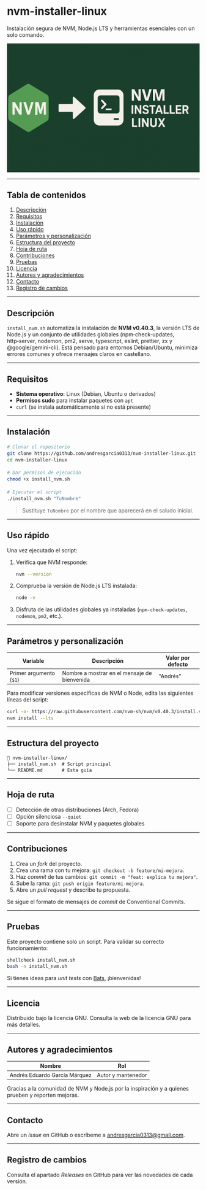 # nvm-installer-linux

Instalación segura de NVM, Node.js LTS y herramientas esenciales con un solo comando.

![nvm-installer banner](image.png)

---

## Tabla de contenidos

1. [Descripción](#descripción)
2. [Requisitos](#requisitos)
3. [Instalación](#instalación)
4. [Uso rápido](#uso-rápido)
5. [Parámetros y personalización](#parámetros-y-personalización)
6. [Estructura del proyecto](#estructura-del-proyecto)
7. [Hoja de ruta](#hoja-de-ruta)
8. [Contribuciones](#contribuciones)
9. [Pruebas](#pruebas)
10. [Licencia](#licencia)
11. [Autores y agradecimientos](#autores-y-agradecimientos)
12. [Contacto](#contacto)
13. [Registro de cambios](#registro-de-cambios)

---

## Descripción

`install_nvm.sh` automatiza la instalación de **NVM v0.40.3**, la versión LTS de Node.js y un conjunto de utilidades globales (npm‑check‑updates, http‑server, nodemon, pm2, serve, typescript, eslint, prettier, zx y @google/gemini-cli). Está pensado para entornos Debian/Ubuntu, minimiza errores comunes y ofrece mensajes claros en castellano.

---

## Requisitos

* **Sistema operativo**: Linux (Debian, Ubuntu o derivados)
* **Permisos sudo** para instalar paquetes con `apt`
* `curl` (se instala automáticamente si no está presente)

---

## Instalación

```bash
# Clonar el repositorio
git clone https://github.com/andresgarcia0313/nvm-installer-linux.git
cd nvm-installer-linux

# Dar permisos de ejecución
chmod +x install_nvm.sh

# Ejecutar el script
./install_nvm.sh "TuNombre"
```

> Sustituye `TuNombre` por el nombre que aparecerá en el saludo inicial.

---

## Uso rápido

Una vez ejecutado el script:

1. Verifica que NVM responde:

   ```bash
   nvm --version
   ```
2. Comprueba la versión de Node.js LTS instalada:

   ```bash
   node -v
   ```
3. Disfruta de las utilidades globales ya instaladas (`npm-check-updates`, `nodemon`, `pm2`, etc.).

---

## Parámetros y personalización

| Variable                | Descripción                                  | Valor por defecto |
| ----------------------- | -------------------------------------------- | ----------------- |
| Primer argumento (`$1`) | Nombre a mostrar en el mensaje de bienvenida | "Andrés"          |

Para modificar versiones específicas de NVM o Node, edita las siguientes líneas del script:

```bash
curl -o- https://raw.githubusercontent.com/nvm-sh/nvm/v0.40.3/install.sh | bash
nvm install --lts
```

---

## Estructura del proyecto

```
📁 nvm-installer-linux/
├── install_nvm.sh  # Script principal
└── README.md       # Esta guía
```

---

## Hoja de ruta

* [ ] Detección de otras distribuciones (Arch, Fedora)
* [ ] Opción silenciosa `--quiet`
* [ ] Soporte para desinstalar NVM y paquetes globales

---

## Contribuciones

1. Crea un *fork* del proyecto.
2. Crea una rama con tu mejora: `git checkout -b feature/mi-mejora`.
3. Haz *commit* de tus cambios: `git commit -m "feat: explica tu mejora"`.
4. Sube la rama: `git push origin feature/mi-mejora`.
5. Abre un *pull request* y describe tu propuesta.

Se sigue el formato de mensajes de *commit* de Conventional Commits.

---

## Pruebas

Este proyecto contiene solo un script. Para validar su correcto funcionamiento:

```bash
shellcheck install_nvm.sh
bash -n install_nvm.sh
```

Si tienes ideas para *unit tests* con [Bats](https://github.com/bats-core/bats-core), ¡bienvenidas!

---

## Licencia

Distribuido bajo la licencia GNU. Consulta la web de la licencia GNU para más detalles.

---

## Autores y agradecimientos

| Nombre                        | Rol                |
| ----------------------------- | ------------------ |
| Andrés Eduardo García Márquez | Autor y mantenedor |

Gracias a la comunidad de NVM y Node.js por la inspiración y a quienes prueben y reporten mejoras.

---

## Contacto

Abre un *issue* en GitHub o escríbeme a [andresgarcia0313@gmail.com](mailto:andresgarcia0313@gmail.com).

---

## Registro de cambios

Consulta el apartado *Releases* en GitHub para ver las novedades de cada versión.
